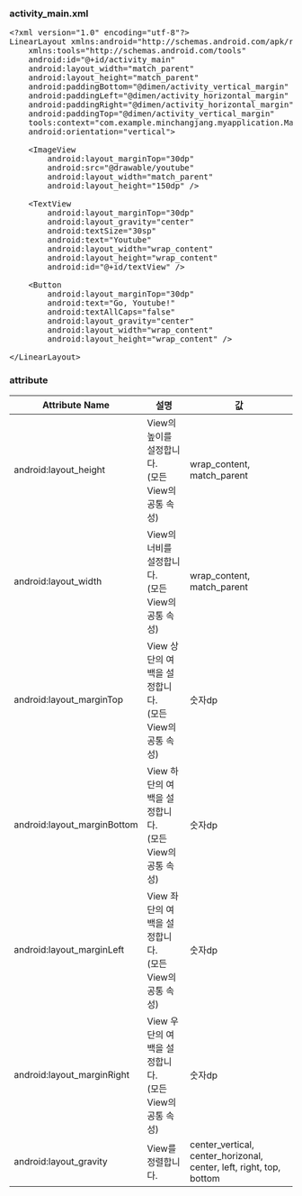 ### activity_main.xml
<pre>
&lt;?xml version="1.0" encoding="utf-8"?&gt;
LinearLayout xmlns:android="http://schemas.android.com/apk/res/android"
    xmlns:tools="http://schemas.android.com/tools"
    android:id="@+id/activity_main"
    android:layout_width="match_parent"
    android:layout_height="match_parent"
    android:paddingBottom="@dimen/activity_vertical_margin"
    android:paddingLeft="@dimen/activity_horizontal_margin"
    android:paddingRight="@dimen/activity_horizontal_margin"
    android:paddingTop="@dimen/activity_vertical_margin"
    tools:context="com.example.minchangjang.myapplication.MainActivity"
    android:orientation="vertical"&gt;

    &lt;ImageView
        android:layout_marginTop="30dp"
        android:src="@drawable/youtube"
        android:layout_width="match_parent"
        android:layout_height="150dp" /&gt;

    &lt;TextView
        android:layout_marginTop="30dp"
        android:layout_gravity="center"
        android:textSize="30sp"
        android:text="Youtube"
        android:layout_width="wrap_content"
        android:layout_height="wrap_content"
        android:id="@+id/textView" /&gt;

    &lt;Button
        android:layout_marginTop="30dp"
        android:text="Go, Youtube!"
        android:textAllCaps="false"
        android:layout_gravity="center"
        android:layout_width="wrap_content"
        android:layout_height="wrap_content" /&gt;

&lt;/LinearLayout&gt;
</pre>

### attribute
Attribute Name|설명|값
---|---|---
android:layout_height|View의 높이를 설정합니다.<br/>(모든 View의 공통 속성)|wrap_content, match_parent
android:layout_width|View의 너비를 설정합니다.<br/>(모든 View의 공통 속성)|wrap_content, match_parent
android:layout_marginTop|View 상단의 여백을 설정합니다.<br/>(모든 View의 공통 속성)|숫자dp
android:layout_marginBottom|View 하단의 여백을 설정합니다.<br/>(모든 View의 공통 속성)|숫자dp
android:layout_marginLeft|View 좌단의 여백을 설정합니다.<br/>(모든 View의 공통 속성)|숫자dp
android:layout_marginRight|View 우단의 여백을 설정합니다.<br/>(모든 View의 공통 속성)|숫자dp
android:layout_gravity|View를 정렬합니다.|center_vertical, center_horizonal, center, left, right, top, bottom
